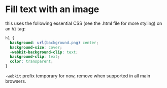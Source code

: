 # Fill text with an image

this uses the following essential CSS (see the .html file for more styling) on an `h1` tag:

```css
h1 {
  background: url(background.png) center;
  background-size: cover;
  -webkit-background-clip: text;
  background-clip: text;
  color: transparent;
}
```

`-webkit` prefix temporary for now, remove when supported in all main browsers.
